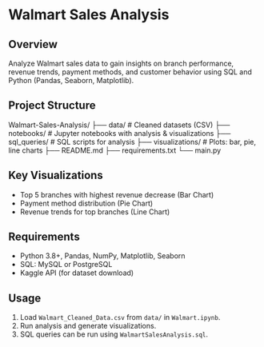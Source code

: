 # Walmart Sales Analysis

## Overview
Analyze Walmart sales data to gain insights on branch performance, revenue trends, payment methods, and customer behavior using SQL and Python (Pandas, Seaborn, Matplotlib).

## Project Structure
Walmart-Sales-Analysis/
├── data/ # Cleaned datasets (CSV)
├── notebooks/ # Jupyter notebooks with analysis & visualizations
├── sql_queries/ # SQL scripts for analysis
├── visualizations/ # Plots: bar, pie, line charts
├── README.md
├── requirements.txt
└── main.py

## Key Visualizations
- Top 5 branches with highest revenue decrease (Bar Chart)
- Payment method distribution (Pie Chart)
- Revenue trends for top branches (Line Chart)

## Requirements
- Python 3.8+, Pandas, NumPy, Matplotlib, Seaborn
- SQL: MySQL or PostgreSQL
- Kaggle API (for dataset download)

## Usage
1. Load `Walmart_Cleaned_Data.csv` from `data/` in `Walmart.ipynb`.
2. Run analysis and generate visualizations.
3. SQL queries can be run using `WalmartSalesAnalysis.sql`.
